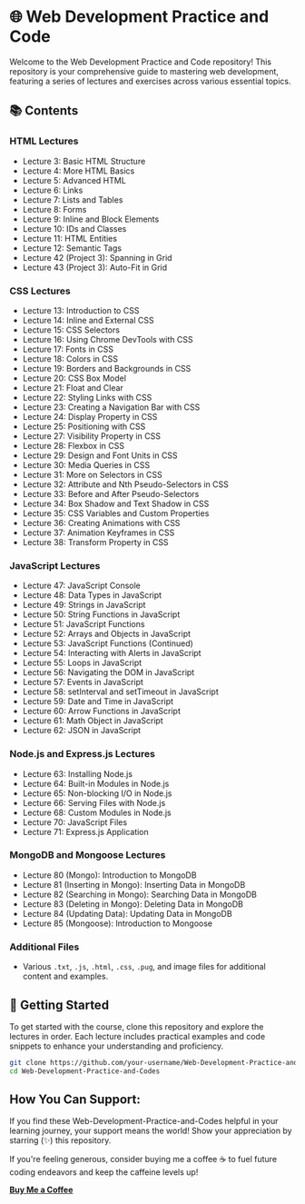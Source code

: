 # 🌐 Web Development Practice and Code

Welcome to the Web Development Practice and Code repository! This repository is your comprehensive guide to mastering web development, featuring a series of lectures and exercises across various essential topics.

## 📚 Contents

### HTML Lectures
- Lecture 3: Basic HTML Structure
- Lecture 4: More HTML Basics
- Lecture 5: Advanced HTML
- Lecture 6: Links
- Lecture 7: Lists and Tables
- Lecture 8: Forms
- Lecture 9: Inline and Block Elements
- Lecture 10: IDs and Classes
- Lecture 11: HTML Entities
- Lecture 12: Semantic Tags
- Lecture 42 (Project 3): Spanning in Grid
- Lecture 43 (Project 3): Auto-Fit in Grid

### CSS Lectures
- Lecture 13: Introduction to CSS
- Lecture 14: Inline and External CSS
- Lecture 15: CSS Selectors
- Lecture 16: Using Chrome DevTools with CSS
- Lecture 17: Fonts in CSS
- Lecture 18: Colors in CSS
- Lecture 19: Borders and Backgrounds in CSS
- Lecture 20: CSS Box Model
- Lecture 21: Float and Clear
- Lecture 22: Styling Links with CSS
- Lecture 23: Creating a Navigation Bar with CSS
- Lecture 24: Display Property in CSS
- Lecture 25: Positioning with CSS
- Lecture 27: Visibility Property in CSS
- Lecture 28: Flexbox in CSS
- Lecture 29: Design and Font Units in CSS
- Lecture 30: Media Queries in CSS
- Lecture 31: More on Selectors in CSS
- Lecture 32: Attribute and Nth Pseudo-Selectors in CSS
- Lecture 33: Before and After Pseudo-Selectors
- Lecture 34: Box Shadow and Text Shadow in CSS
- Lecture 35: CSS Variables and Custom Properties
- Lecture 36: Creating Animations with CSS
- Lecture 37: Animation Keyframes in CSS
- Lecture 38: Transform Property in CSS

### JavaScript Lectures
- Lecture 47: JavaScript Console
- Lecture 48: Data Types in JavaScript
- Lecture 49: Strings in JavaScript
- Lecture 50: String Functions in JavaScript
- Lecture 51: JavaScript Functions
- Lecture 52: Arrays and Objects in JavaScript
- Lecture 53: JavaScript Functions (Continued)
- Lecture 54: Interacting with Alerts in JavaScript
- Lecture 55: Loops in JavaScript
- Lecture 56: Navigating the DOM in JavaScript
- Lecture 57: Events in JavaScript
- Lecture 58: setInterval and setTimeout in JavaScript
- Lecture 59: Date and Time in JavaScript
- Lecture 60: Arrow Functions in JavaScript
- Lecture 61: Math Object in JavaScript
- Lecture 62: JSON in JavaScript

### Node.js and Express.js Lectures
- Lecture 63: Installing Node.js
- Lecture 64: Built-in Modules in Node.js
- Lecture 65: Non-blocking I/O in Node.js
- Lecture 66: Serving Files with Node.js
- Lecture 68: Custom Modules in Node.js
- Lecture 70: JavaScript Files
- Lecture 71: Express.js Application

### MongoDB and Mongoose Lectures
- Lecture 80 (Mongo): Introduction to MongoDB
- Lecture 81 (Inserting in Mongo): Inserting Data in MongoDB
- Lecture 82 (Searching in Mongo): Searching Data in MongoDB
- Lecture 83 (Deleting in Mongo): Deleting Data in MongoDB
- Lecture 84 (Updating Data): Updating Data in MongoDB
- Lecture 85 (Mongoose): Introduction to Mongoose

### Additional Files
- Various `.txt`, `.js`, `.html`, `.css`, `.pug`, and image files for additional content and examples.

## 🚀 Getting Started

To get started with the course, clone this repository and explore the lectures in order. Each lecture includes practical examples and code snippets to enhance your understanding and proficiency.

```bash
git clone https://github.com/your-username/Web-Development-Practice-and-Codes.git
cd Web-Development-Practice-and-Codes
```
## How You Can Support:

If you find these Web-Development-Practice-and-Codes helpful in your learning journey, your support means the world!  Show your appreciation by starring (✨) this repository. 

If you're feeling generous, consider buying me a coffee ☕ to fuel future coding endeavors and keep the caffeine levels up!

[**Buy Me a Coffee**](https://www.buymeacoffee.com/munawarjohar)
